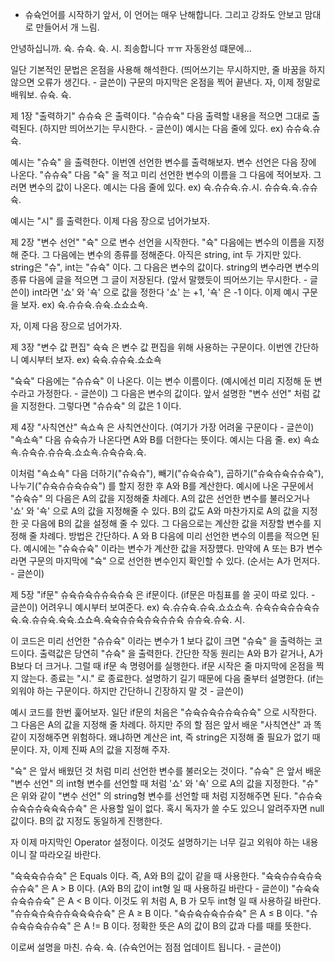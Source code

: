 * 슈슉언어를 시작하기 앞서, 이 언어는 매우 난해합니다. 그리고 강좌도 안보고 맘대로 만들어서 개 느림.

안녕하십니까. 슉. 슈슉. 슉. 시. 죄송합니다 ㅠㅠ 자동완성 떄문에...

일단 기본적인 문법은 온점을 사용해 해석한다. (띄어쓰기는 무시하지만, 줄 바꿈을 하지 않으면 오류가 생긴다. - 글쓴이)
구문의 마지막은 온점을 찍어 끝낸다. 자, 이제 정말로 배워보. 슈슉. 슉.



제 1장 "출력하기"
슈슈슉 은 출력이다. "슈슈슉" 다음 출력할 내용을 적으면 그대로 출력된다. (하지만 띄어쓰기는 무시한다. - 글쓴이)
예시는 다음 줄에 있다.
ex) 
슈슈슉.슈슉.

예시는 "슈슉" 을 출력한다. 이번엔 선언한 변수를 출력해보자. 변수 선언은 다음 장에 나온다.
"슈슈슉" 다음 "슉" 을 적고 미리 선언한 변수의 이름을 그 다음에 적어보자. 그러면 변수의 값이 나온다.
예시는 다음 줄에 있다.
ex)
슉.슈슈슉.슈.시.
슈슈슉.슉.슈슈슉.

예시는 "시" 를 출력한다. 이제 다음 장으로 넘어가보자.



제 2장 "변수 선언"
"슉" 으로 변수 선언을 시작한다. "슉" 다음에는 변수의 이름을 지정해 준다.
그 다음에는 변수의 종류를 정해준다. 아직은 string, int 두 가지만 있다. string은 "슈", int는 "슈슉"
이다. 그 다음은 변수의 값이다. string의 변수라면 변수의 종류 다음에 글을 적으면 그 글이 저장된다.
(앞서 말했듯이 띄어쓰기는 무시한다. - 글쓴이)
int라면 '쇼' 와 '쇽' 으로 값을 정한다 '쇼' 는 +1, '쇽' 은 -1 이다. 이제 예시 구문을 보자.
ex) 슉.슈슈슉.슈슉.쇼쇼쇼쇽.

자, 이제 다음 장으로 넘어가자.



제 3장 "변수 값 편집"
슉슉 은 변수 값 편집을 위해 사용하는 구문이다. 이번엔 간단하니 예시부터 보자.
ex) 슉슉.슈슈슉.쇼쇼쇽

"슉슉" 다음에는 "슈슈슉" 이 나온다. 이는 변수 이름이다. (예시에선 미리 지정해 둔 변수라고 가정한다. - 글쓴이)
그 다음은 변수의 값이다. 앞서 설명한 "변수 선언" 처럼 값을 지정한다. 그렇다면 "슈슈슉" 의 값은 1 이다.


제 4장 "사칙연산"
쇽쇼쇽 은 사칙연산이다. (여기가 가장 어려울 구문이다 - 글쓴이)
"쇽쇼쇽" 다음 슈슉슈가 나온다면 A와 B를 더한다는 뜻이다. 예시는 다음 줄.
ex) 쇽쇼쇽.슈슉슈.슈슈슉.쇼쇼쇽.슈슉슈슉.슉.

이처럼 "쇽쇼쇽" 다음 더하기("슈슉슈"), 빼기("슈슉슈슉"), 곱하기("슈슉슈슉슈슈슉"),
나누기("슈슉슈슈슉슈슉") 를 할지 정한 후 A와 B를 계산한다. 
예시에 나온 구문에서 "슈슉슈" 의 다음은 A의 값을 지정해줄 차례다.
A의 값은 선언한 변수를 불러오거나 '쇼' 와 '쇽' 으로 A의 값을 지정해줄 수 있다.
B의 값도 A와 마찬가지로 A의 값을 지정한 곳 다음에 B의 값을 설정해 줄 수 있다.
그 다음으로는 계산한 값을 저장할 변수를 지정해 줄 차례다. 방법은 간단하다.
A 와 B 다음에 미리 선언한 변수의 이름을 적으면 된다. 예시에는 "슈슉슈슉" 이라는 변수가 계산한 값을 저장헀다.
만약에 A 또는 B가 변수라면 구문의 마지막에 "슉" 으로 선언한 변수인지 확인할 수 있다.
(순서는 A가 먼저다. - 글쓴이)



제 5장 "if문"
슈슉슈슉슈슈슉슈슉 은 if문이다. (if문은 마침표를 쓸 곳이 따로 있다. - 글쓴이) 
어려우니 예시부터 보여준다.
ex)
슉.슈슈슉.슈슉.쇼쇼쇼쇽.
슈슉슈슉슈슈슉슈슉.슉.슈슈슉.슉슉.쇼쇼쇽.슉슉슈슈슉슈슉슈슈슉
    슈슈슉.슈슉.
시.

이 코드은 미리 선언한 "슈슈슉" 이라는 변수가 1 보다 값이 크면 "슈슉" 을 출력하는 코드이다.
출력값은 당연히 "슈슉" 을 출력한다. 간단한 작동 원리는 A와 B가 같거나, A가 B보다 더 크거나.
그럴 때 if문 속 명령어를 실행한다. if문 시작은 줄 마지막에 온점을 찍지 않는다.
종료는 "시." 로 종료한다. 설명하기 길기 때문에 다음 줄부터 설명한다.
(if는 외워야 하는 구문이다. 하지만 간단하니 긴장하지 말 것 - 글쓴이)

예시 코드를 한번 훑어보자. 일단 if문의 처음은 "슈슉슈슉슈슈슉슈슉" 으로 시작한다.
그 다음은 A의 값을 지정해 줄 차례다. 하지만 주의 할 점은 앞서 배운 "사칙연산" 과 똑같이 지정해주면
위험하다. 왜냐하면 계산은 int, 즉 string은 지정해 줄 필요가 없기 때문이다. 자, 이제 진짜 A의 값을
지정해 주자. 

"슉" 은 앞서 배웠던 것 처럼 미리 선언한 변수를 불러오는 것이다.
"슈슉" 은 앞서 배운 "변수 선언" 의 int형 변수를 선언할 때 처럼 '쇼' 와 '쇽' 으로 A의 값을 지정한다. 
"슈" 은 위와 같이 "변수 선언" 의 string형 변수를 선언할 때 처럼 지정해주면 된다.
"슈슈슉슈슉슈슈슉슉슉슈슉" 은 사용할 일이 없다. 혹시 독자가 쓸 수도 있으니 알려주자면 null값이다.
B의 값 지정도 동일하게 진행한다.

자 이제 마지막인 Operator 설정이다. 이것도 설명하기는 너무 길고 외워야 하는 내용이니 잘 따라오길 바란다.

"슉슉슉슈슈슉" 은 Equals 이다. 즉, A와 B의 값이 같을 때 사용한다.
"슉슉슈슈슉슈슉슈슈슉" 은 A > B 이다. (A와 B의 값이 int형 일 때 사용하길 바란다 - 글쓴이)
"슈슉슉슈슉슈슈슉" 은 A < B 이다. 이것도 위 처럼 A, B 가 모두 int형 일 때 사용하길 바란다.
"슈슈슉슈슉슈슈슉슉슉슈슉" 은 A ≥ B 이다.
"슉슈슉슈슉슈슈슉" 은 A ≤ B 이다.
"슈슈슉슈슉슈슈슉" 은 A != B 이다. 정확한 뜻은 A의 값이 B의 값과 다를 때를 뜻한다.



이로써 설명을 마친. 슈슉. 슉.
(슈슉언어는 점점 업데이트 됩니다. - 글쓴이)
